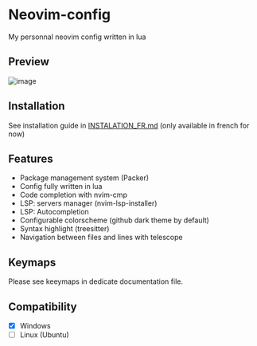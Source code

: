 # Neovim-config

My personnal neovim config written in lua

## Preview

![image](https://user-images.githubusercontent.com/59796136/167299877-1d372ef7-3e36-4f09-a208-6c18c75f0142.png)

## Installation

See installation guide in [INSTALATION_FR.md](./INSTALLATION_FR.md) (only available in french for now)

## Features

- Package management system (Packer)
- Config fully written in lua
- Code completion with nvim-cmp
- LSP: servers manager (nvim-lsp-installer)
- LSP: Autocompletion
- Configurable colorscheme (github dark theme by default)
- Syntax highlight (treesitter)
- Navigation between files and lines with telescope

## Keymaps

Please see keeymaps in dedicate documentation file.

## Compatibility

- [x] Windows
- [ ] Linux (Ubuntu)
